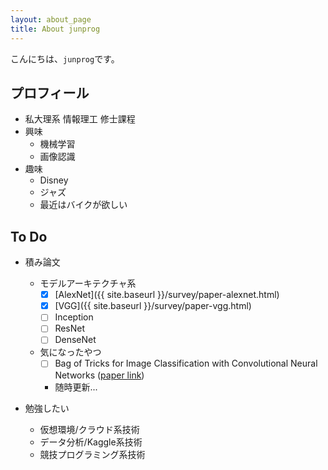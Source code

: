 ```yaml
---
layout: about_page
title: About junprog
---
```


こんにちは、`junprog`です。

## プロフィール

* 私大理系 情報理工 修士課程
* 興味
    * 機械学習
    * 画像認識
* 趣味
    * Disney
    * ジャズ
    * 最近はバイクが欲しい

## To Do

* 積み論文
    * モデルアーキテクチャ系
        * [x] [AlexNet]({{ site.baseurl }}/survey/paper-alexnet.html)
        * [x] [VGG]({{ site.baseurl }}/survey/paper-vgg.html)
        * [ ] Inception
        * [ ] ResNet
        * [ ] DenseNet
    * 気になったやつ
        * [ ] Bag of Tricks for Image Classification with Convolutional Neural Networks ([paper link](https://arxiv.org/abs/1812.01187))
        * 随時更新...

* 勉強したい
    * 仮想環境/クラウド系技術
    * データ分析/Kaggle系技術
    * 競技プログラミング系技術